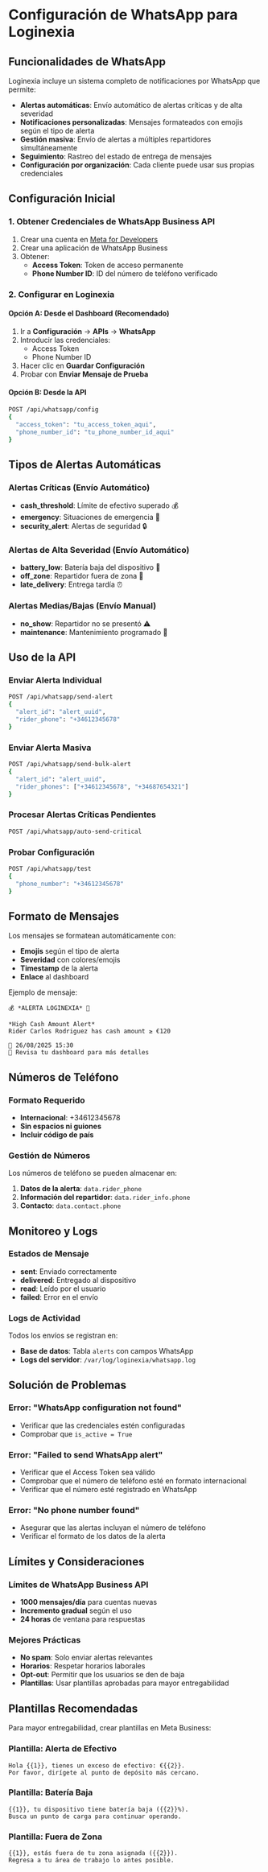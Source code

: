 # Configuración de WhatsApp para Loginexia

## Funcionalidades de WhatsApp

Loginexia incluye un sistema completo de notificaciones por WhatsApp que permite:

- **Alertas automáticas**: Envío automático de alertas críticas y de alta severidad
- **Notificaciones personalizadas**: Mensajes formateados con emojis según el tipo de alerta
- **Gestión masiva**: Envío de alertas a múltiples repartidores simultáneamente
- **Seguimiento**: Rastreo del estado de entrega de mensajes
- **Configuración por organización**: Cada cliente puede usar sus propias credenciales

## Configuración Inicial

### 1. Obtener Credenciales de WhatsApp Business API

1. Crear una cuenta en [Meta for Developers](https://developers.facebook.com/)
2. Crear una aplicación de WhatsApp Business
3. Obtener:
   - **Access Token**: Token de acceso permanente
   - **Phone Number ID**: ID del número de teléfono verificado

### 2. Configurar en Loginexia

#### Opción A: Desde el Dashboard (Recomendado)
1. Ir a **Configuración** → **APIs** → **WhatsApp**
2. Introducir las credenciales:
   - Access Token
   - Phone Number ID
3. Hacer clic en **Guardar Configuración**
4. Probar con **Enviar Mensaje de Prueba**

#### Opción B: Desde la API
```bash
POST /api/whatsapp/config
{
  "access_token": "tu_access_token_aqui",
  "phone_number_id": "tu_phone_number_id_aqui"
}
```

## Tipos de Alertas Automáticas

### Alertas Críticas (Envío Automático)
- **cash_threshold**: Límite de efectivo superado 💰
- **emergency**: Situaciones de emergencia 🚨
- **security_alert**: Alertas de seguridad 🔒

### Alertas de Alta Severidad (Envío Automático)
- **battery_low**: Batería baja del dispositivo 🔋
- **off_zone**: Repartidor fuera de zona 📍
- **late_delivery**: Entrega tardía ⏰

### Alertas Medias/Bajas (Envío Manual)
- **no_show**: Repartidor no se presentó ⚠️
- **maintenance**: Mantenimiento programado 🔧

## Uso de la API

### Enviar Alerta Individual
```bash
POST /api/whatsapp/send-alert
{
  "alert_id": "alert_uuid",
  "rider_phone": "+34612345678"
}
```

### Enviar Alerta Masiva
```bash
POST /api/whatsapp/send-bulk-alert
{
  "alert_id": "alert_uuid",
  "rider_phones": ["+34612345678", "+34687654321"]
}
```

### Procesar Alertas Críticas Pendientes
```bash
POST /api/whatsapp/auto-send-critical
```

### Probar Configuración
```bash
POST /api/whatsapp/test
{
  "phone_number": "+34612345678"
}
```

## Formato de Mensajes

Los mensajes se formatean automáticamente con:
- **Emojis** según el tipo de alerta
- **Severidad** con colores/emojis
- **Timestamp** de la alerta
- **Enlace** al dashboard

Ejemplo de mensaje:
```
💰 *ALERTA LOGINEXIA* 🔴

*High Cash Amount Alert*
Rider Carlos Rodriguez has cash amount ≥ €120

📅 26/08/2025 15:30
🔗 Revisa tu dashboard para más detalles
```

## Números de Teléfono

### Formato Requerido
- **Internacional**: +34612345678
- **Sin espacios ni guiones**
- **Incluir código de país**

### Gestión de Números
Los números de teléfono se pueden almacenar en:
1. **Datos de la alerta**: `data.rider_phone`
2. **Información del repartidor**: `data.rider_info.phone`
3. **Contacto**: `data.contact.phone`

## Monitoreo y Logs

### Estados de Mensaje
- **sent**: Enviado correctamente
- **delivered**: Entregado al dispositivo
- **read**: Leído por el usuario
- **failed**: Error en el envío

### Logs de Actividad
Todos los envíos se registran en:
- **Base de datos**: Tabla `alerts` con campos WhatsApp
- **Logs del servidor**: `/var/log/loginexia/whatsapp.log`

## Solución de Problemas

### Error: "WhatsApp configuration not found"
- Verificar que las credenciales estén configuradas
- Comprobar que `is_active = True`

### Error: "Failed to send WhatsApp alert"
- Verificar que el Access Token sea válido
- Comprobar que el número de teléfono esté en formato internacional
- Verificar que el número esté registrado en WhatsApp

### Error: "No phone number found"
- Asegurar que las alertas incluyan el número de teléfono
- Verificar el formato de los datos de la alerta

## Límites y Consideraciones

### Límites de WhatsApp Business API
- **1000 mensajes/día** para cuentas nuevas
- **Incremento gradual** según el uso
- **24 horas** de ventana para respuestas

### Mejores Prácticas
- **No spam**: Solo enviar alertas relevantes
- **Horarios**: Respetar horarios laborales
- **Opt-out**: Permitir que los usuarios se den de baja
- **Plantillas**: Usar plantillas aprobadas para mayor entregabilidad

## Plantillas Recomendadas

Para mayor entregabilidad, crear plantillas en Meta Business:

### Plantilla: Alerta de Efectivo
```
Hola {{1}}, tienes un exceso de efectivo: €{{2}}. 
Por favor, dirígete al punto de depósito más cercano.
```

### Plantilla: Batería Baja
```
{{1}}, tu dispositivo tiene batería baja ({{2}}%). 
Busca un punto de carga para continuar operando.
```

### Plantilla: Fuera de Zona
```
{{1}}, estás fuera de tu zona asignada ({{2}}). 
Regresa a tu área de trabajo lo antes posible.
```

